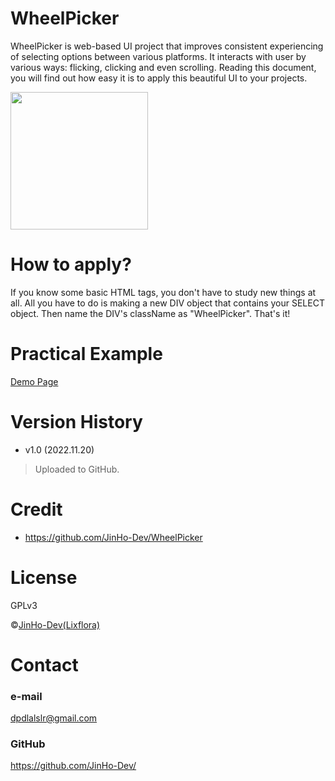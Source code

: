 # WheelPicker
WheelPicker is web-based UI project that improves consistent experiencing of selecting options between various platforms.
It interacts with user by various ways: flicking, clicking and even scrolling.
Reading this document, you will find out how easy it is to apply this beautiful UI to your projects.

<img src="./screenshot.gif" width="220">

# How to apply?
If you know some basic HTML tags, you don't have to study new things at all.
All you have to do is making a new DIV object that contains your SELECT object.
Then name the DIV's className as "WheelPicker".
That's it!

# Practical Example
[Demo Page](https://jinho-dev.github.io/sample.htm)

# Version History
* v1.0 (2022.11.20)
> Uploaded to GitHub. 

# Credit
* https://github.com/JinHo-Dev/WheelPicker

# License
GPLv3

&copy;<a href="https://github.com/JinHo-Dev/">JinHo-Dev(Lixflora)</a>

# Contact
### e-mail
dpdlalslr@gmail.com

### GitHub
https://github.com/JinHo-Dev/
